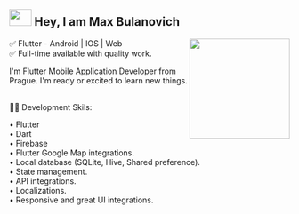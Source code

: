 ## <img src="https://media.tenor.com/images/30169e4a670daf12443df7d2dd140176/tenor.gif" width="40px" height="30px"/> Hey, I am Max Bulanovich
<img height="180em" align="right" src="https://user-images.githubusercontent.com/59374587/153518639-7a26f075-9621-4c47-bae8-e46c957d09a7.png"/>
✅ Flutter - Android | IOS | Web <br/>  
✅ Full-time available with quality work.<br/>


I'm Flutter Mobile Application Developer from Prague. I'm ready or excited to learn new things.<br/><br/>


👨‍💻 Development Skils:<br/>

• Flutter <br/>
• Dart <br/>
• Firebase <br/>
• Flutter Google Map integrations.<br/>
• Local database (SQLite, Hive, Shared preference).<br/>
• State management.<br/>
• API integrations.<br/>
• Localizations.<br/>
• Responsive and great UI integrations.<br/>


